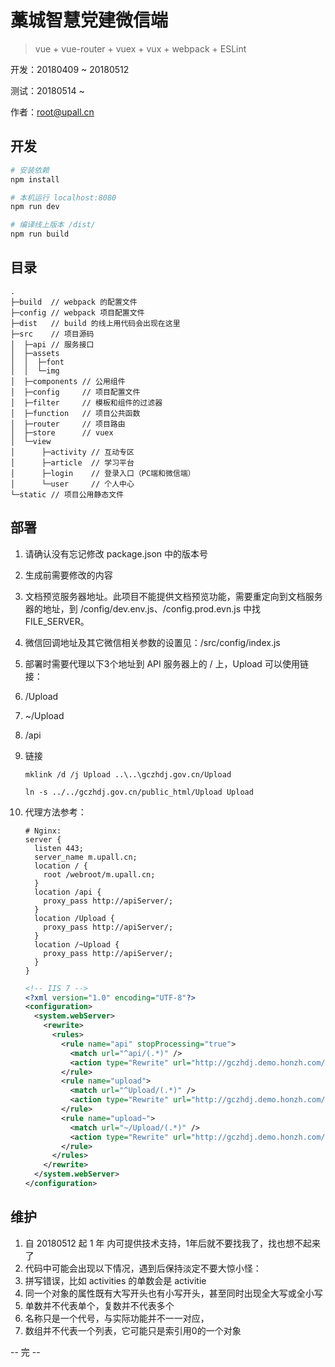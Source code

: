 # 藁城智慧党建微信端

> vue + vue-router + vuex + vux + webpack + ESLint

开发：20180409 ~ 20180512

测试：20180514 ~ 

作者：root@upall.cn

## 开发

``` bash
# 安装依赖
npm install

# 本机运行 localhost:8080
npm run dev

# 编译线上版本 /dist/
npm run build
```

## 目录

```
.
├─build  // webpack 的配置文件
├─config // webpack 项目配置文件
├─dist   // build 的线上用代码会出现在这里
├─src    // 项目源码
│  ├─api // 服务接口
│  ├─assets
│  │  ├─font
│  │  └─img
│  ├─components // 公用组件
│  ├─config     // 项目配置文件
│  ├─filter     // 模板和组件的过滤器
│  ├─function   // 项目公共函数
│  ├─router     // 项目路由
│  ├─store      // vuex
│  └─view
│      ├─activity // 互动专区
│      ├─article  // 学习平台
│      ├─login    // 登录入口（PC端和微信端）
│      └─user     // 个人中心
└─static // 项目公用静态文件
```

## 部署

1. 请确认没有忘记修改 package.json 中的版本号
1. 生成前需要修改的内容
  1. 文档预览服务器地址。此项目不能提供文档预览功能，需要重定向到文档服务器的地址，到 /config/dev.env.js、/config.prod.evn.js 中找 FILE_SERVER。
  1. 微信回调地址及其它微信相关参数的设置见：/src/config/index.js
1. 部署时需要代理以下3个地址到 API 服务器上的 / 上，Upload 可以使用链接：
  1. /Upload
  1. ~/Upload
  1. /api
1. 链接
	```shell
	mklink /d /j Upload ..\..\gczhdj.gov.cn/Upload
	```
	```shell
	ln -s ../../gczhdj.gov.cn/public_html/Upload Upload
	```
1. 代理方法参考：
    ```
    # Nginx:
    server {
      listen 443;
      server_name m.upall.cn;
      location / {
        root /webroot/m.upall.cn;
      }
      location /api {
        proxy_pass http://apiServer/;
      }
      location /Upload {
        proxy_pass http://apiServer/;
      }
      location /~Upload {
        proxy_pass http://apiServer/;
      }
    }
    ```

    ```xml
    <!-- IIS 7 -->
    <?xml version="1.0" encoding="UTF-8"?>
    <configuration>
      <system.webServer>
        <rewrite>
          <rules>
            <rule name="api" stopProcessing="true">
              <match url="^api/(.*)" />
              <action type="Rewrite" url="http://gczhdj.demo.honzh.com/{R:1}" />
            </rule>
            <rule name="upload">
              <match url="^Upload/(.*)" />
              <action type="Rewrite" url="http://gczhdj.demo.honzh.com/{R:0}" />
            </rule>
            <rule name="upload~">
              <match url="~/Upload/(.*)" />
              <action type="Rewrite" url="http://gczhdj.demo.honzh.com/Upload/{R:1}" />
            </rule>
          </rules>
        </rewrite>
      </system.webServer>
    </configuration>
    ```

## 维护

1. 自 20180512 起 1 年 内可提供技术支持，1年后就不要找我了，找也想不起来了
1. 代码中可能会出现以下情况，遇到后保持淡定不要大惊小怪：
  1. 拼写错误，比如 activities 的单数会是 activitie
  1. 同一个对象的属性既有大写开头也有小写开头，甚至同时出现全大写或全小写
  1. 单数并不代表单个，复数并不代表多个
  1. 名称只是一个代号，与实际功能并不一一对应，
  1. 数组并不代表一个列表，它可能只是索引用0的一个对象

-- 完 --